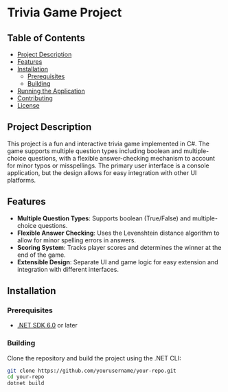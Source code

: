 # Trivia Game Project

## Table of Contents

- [Project Description](#project-description)
- [Features](#features)
- [Installation](#installation)
  - [Prerequisites](#prerequisites)
  - [Building](#building)
- [Running the Application](#running-the-application)
- [Contributing](#contributing)
- [License](#license)

## Project Description

This project is a fun and interactive trivia game implemented in C#. The game supports multiple question types including boolean and multiple-choice questions, with a flexible answer-checking mechanism to account for minor typos or misspellings. The primary user interface is a console application, but the design allows for easy integration with other UI platforms.

## Features

- **Multiple Question Types**: Supports boolean (True/False) and multiple-choice questions.
- **Flexible Answer Checking**: Uses the Levenshtein distance algorithm to allow for minor spelling errors in answers.
- **Scoring System**: Tracks player scores and determines the winner at the end of the game.
- **Extensible Design**: Separate UI and game logic for easy extension and integration with different interfaces.

## Installation

### Prerequisites

- [.NET SDK 6.0](https://dotnet.microsoft.com/download/dotnet/6.0) or later

### Building

Clone the repository and build the project using the .NET CLI:

```sh
git clone https://github.com/yourusername/your-repo.git
cd your-repo
dotnet build
